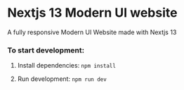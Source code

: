 # Nextjs 13 Modern UI website

A fully responsive Modern UI Website made with Nextjs 13

### To start development:

1. Install dependencies:
`
npm install
`

2. Run development:
`
npm run dev
`